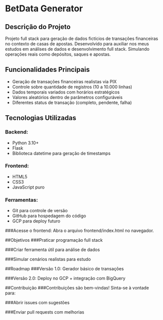 # BetData Generator

## Descrição do Projeto
Projeto full stack para geração de dados fictícios de transações financeiras no contexto de casas de apostas. Desenvolvido para auxiliar nos meus estudos em análises de dados e desenvolvimento full stack. Simulando operações reais como depósitos, saques e apostas.

## Funcionalidades Principais
- Geração de transações financeiras realistas via PIX
- Controle sobre quantidade de registros (10 a 10.000 linhas)
- Dados temporais variados com horários estratégicos
- Valores aleatórios dentro de parâmetros configuráveis
- Diferentes status de transação (completo, pendente, falha)

## Tecnologias Utilizadas
### Backend:
- Python 3.10+
- Flask
- Biblioteca datetime para geração de timestamps

### Frontend:
- HTML5
- CSS3
- JavaScript puro

### Ferramentas:
- Git para controle de versão
- GitHub para hospedagem do código
- GCP para deploy futuro

###Acesse o frontend:
Abra o arquivo frontend/index.html no navegador.

##Objetivos
###Praticar programação full stack

###Criar ferramenta útil para análise de dados

###Simular cenários realistas para estudo

##Roadmap
###Versão 1.0: Gerador básico de transações

###Versão 2.0: Deploy no GCP + integração com BigQuery

##Contribuição
###Contribuições são bem-vindas! Sinta-se à vontade para:

###Abrir issues com sugestões

###Enviar pull requests com melhorias

